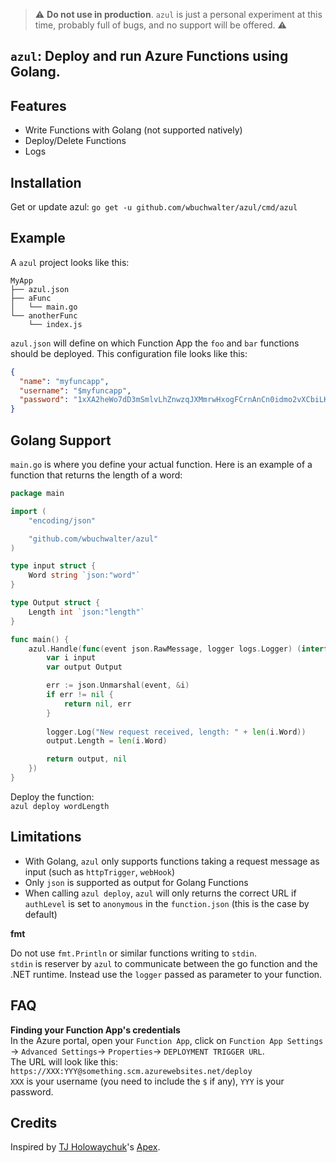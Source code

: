 > :warning: **Do not use in production**. `azul` is just a personal experiment at this time, probably full of bugs, and no support will be offered. :warning:

## `azul`: Deploy and run Azure Functions using Golang.

## Features
* Write Functions with Golang (not supported natively)
* Deploy/Delete Functions
* Logs

## Installation
Get or update azul:
`go get -u github.com/wbuchwalter/azul/cmd/azul`

## Example

A `azul` project looks like this:

```
MyApp
├── azul.json
├── aFunc
│   └── main.go
└── anotherFunc
    └── index.js
```

`azul.json` will define on which Function App the `foo` and `bar` functions should be deployed.
This configuration file looks like this:

```json
{
  "name": "myfuncapp",
  "username": "$myfuncapp",
  "password": "1xXA2heWo7dD3mSmlvLhZnwzqJXMmrwHxogFCrnAnCn0idmo2vXCbiLKqqtY"
}
```


## Golang Support

`main.go` is where you define your actual function.
Here is an example of a function that returns the length of a word:
```go
package main

import (
	"encoding/json"

	"github.com/wbuchwalter/azul"
)

type input struct {
	Word string `json:"word"`
}

type Output struct {
	Length int `json:"length"`
}

func main() {
	azul.Handle(func(event json.RawMessage, logger logs.Logger) (interface{}, error) {
		var i input
		var output Output

		err := json.Unmarshal(event, &i)
		if err != nil {
			return nil, err
		}
		
		logger.Log("New request received, length: " + len(i.Word))
		output.Length = len(i.Word)

		return output, nil
	})
}

```

Deploy the function:  
`azul deploy wordLength`

## Limitations

* With Golang, `azul` only supports functions taking a request message as input (such as `httpTrigger`, `webHook`)
* Only `json` is supported as output for Golang Functions
* When calling `azul deploy`, `azul` will only returns the correct URL if `authLevel` is set to `anonymous` in the `function.json` (this is the case by default)


**fmt**

Do not use `fmt.Println` or similar functions writing to `stdin`.   
`stdin` is reserver by `azul` to communicate between the go function and the .NET runtime.
Instead use the `logger` passed as parameter to your function.


## FAQ

**Finding your Function App's credentials**  
In the Azure portal, open your `Function App`, click on `Function App Settings` -> `Advanced Settings`-> `Properties`-> `DEPLOYMENT TRIGGER URL`.  
The URL will look like this: `https://XXX:YYY@something.scm.azurewebsites.net/deploy`  
`XXX` is your username (you need to include the `$` if any), `YYY` is your password.

## Credits
Inspired by [TJ Holowaychuk](https://twitter.com/tjholowaychuk)'s [Apex](https://github.com/apex/apex).

